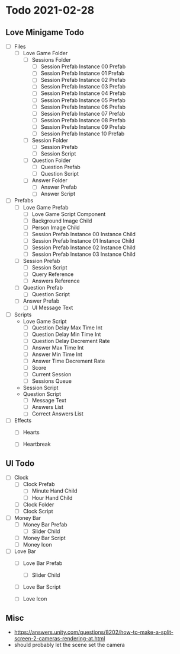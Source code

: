 






# Todo 2021-02-28







## Love Minigame Todo
- [ ] Files
	- [ ] Love Game Folder
		- [ ] Sessions Folder
			- [ ] Session Prefab Instance 00 Prefab
			- [ ] Session Prefab Instance 01 Prefab
			- [ ] Session Prefab Instance 02 Prefab
			- [ ] Session Prefab Instance 03 Prefab
			- [ ] Session Prefab Instance 04 Prefab
			- [ ] Session Prefab Instance 05 Prefab
			- [ ] Session Prefab Instance 06 Prefab
			- [ ] Session Prefab Instance 07 Prefab
			- [ ] Session Prefab Instance 08 Prefab
			- [ ] Session Prefab Instance 09 Prefab
			- [ ] Session Prefab Instance 10 Prefab
		- [ ] Session Folder
			- [ ] Session Prefab
			- [ ] Session Script
		- [ ] Question Folder
			- [ ] Question Prefab
			- [ ] Question Script
		- [ ] Answer Folder
			- [ ] Answer Prefab
			- [ ] Answer Script
- [ ] Prefabs
	- [ ] Love Game Prefab
		- [ ] Love Game Script Component
		- [ ] Background Image Child
		- [ ] Person Image Child
		- [ ] Session Prefab Instance 00 Instance Child
		- [ ] Session Prefab Instance 01 Instance Child
		- [ ] Session Prefab Instance 02 Instance Child
		- [ ] Session Prefab Instance 03 Instance Child
	- [ ] Session Prefab
		- [ ] Session Script
		- [ ] Query Reference
		- [ ] Answers Reference
	- [ ] Question Prefab
		- [ ] Question Script
	- [ ] Answer Prefab
		- [ ] UI Message Text
- [ ] Scripts
	- Love Game Script
		- [ ] Question Delay Max Time Int
		- [ ] Question Delay Min Time Int
		- [ ] Question Delay Decrement Rate
		- [ ] Answer Max Time Int
		- [ ] Answer Min Time Int
		- [ ] Answer Time Decrement Rate
		- [ ] Score
		- [ ] Current Session
		- [ ] Sessions Queue
	- Session Script
	- Question Script
		- [ ] Message Text
		- [ ] Answers List
		- [ ] Correct Answers List
- [ ] Effects
	- [ ] Hearts
	- [ ] Heartbreak









## UI Todo
- [ ] Clock
	- [ ] Clock Prefab
		- [ ] Minute Hand Child
		- [ ] Hour Hand Child
	- [ ] Clock Folder
	- [ ] Clock Script
- [ ] Money Bar
	- [ ] Money Bar Prefab
		- [ ] Slider Child
	- [ ] Money Bar Script
	- [ ] Money Icon
- [ ] Love Bar
	- [ ] Love Bar Prefab
		- [ ] Slider Child
	- [ ] Love Bar Script
	- [ ] Love Icon








## Misc
- https://answers.unity.com/questions/8202/how-to-make-a-split-screen-2-cameras-rendering-at.html
- should probably let the scene set the camera









